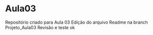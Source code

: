 # Aula03
Repositório criado para Aula 03
Edição do arquivo Readme na branch Projeto_Aula03
Revisão e teste ok
